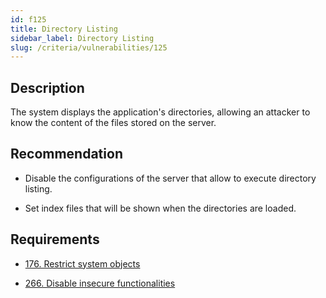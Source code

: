 ```yaml
---
id: f125
title: Directory Listing
sidebar_label: Directory Listing
slug: /criteria/vulnerabilities/125
---
```


## Description

The system displays
the application's directories,
allowing an attacker
to know the content of
the files stored on the server.

## Recommendation

- Disable the configurations
  of the server that allow
  to execute directory listing.

- Set index files
  that will be shown
  when the directories are loaded.

## Requirements

- [176. Restrict system objects](/criteria/requirements/176)

- [266. Disable insecure functionalities](/criteria/requirements/266)
